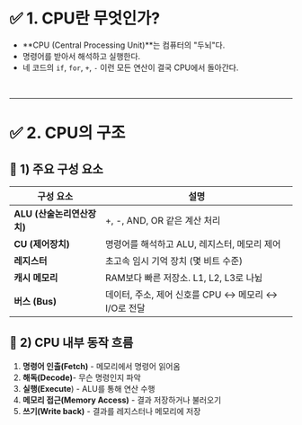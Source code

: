 # ✅ 1. CPU란 무엇인가?
- **CPU (Central Processing Unit)**는 컴퓨터의 "두뇌"다.
- 명령어를 받아서 해석하고 실행한다.
- 네 코드의 `if`, `for`, `+`, `-` 이런 모든 연산이 결국 CPU에서 돌아간다.

<br>

---
# ✅ 2. CPU의 구조
## 🔹 1) 주요 구성 요소
| 구성 요소              | 설명                                  |
| ------------------ | ----------------------------------- |
| **ALU (산술논리연산장치)** | +, -, AND, OR 같은 계산 처리              |
| **CU (제어장치)**      | 명령어를 해석하고 ALU, 레지스터, 메모리 제어         |
| **레지스터**           | 초고속 임시 기억 장치 (몇 비트 수준)              |
| **캐시 메모리**         | RAM보다 빠른 저장소. L1, L2, L3로 나뉨        |
| **버스 (Bus)**       | 데이터, 주소, 제어 신호를 CPU ↔ 메모리 ↔ I/O로 전달 |
## 🔹 2) CPU 내부 동작 흐름
1. **명령어 인출(Fetch)** - 메모리에서 명령어 읽어옴
2. **해독(Decode)**- 무슨 명령인지 파악
3. **실행(Execute**) - ALU를 통해 연산 수행
4. **메모리 접근(Memory Access)** - 결과 저장하거나 불러오기
5. **쓰기(Write back)** - 결과를 레지스터나 메모리에 저장
